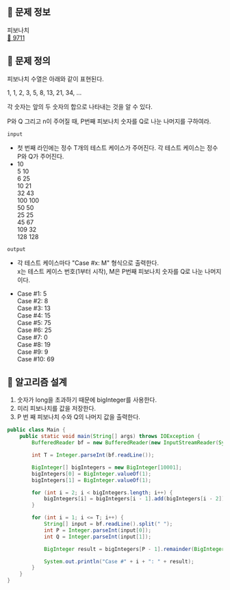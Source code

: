 ## 🌵 문제 정보
피보나치 <br>
[🚗 9711](https://www.acmicpc.net/problem/9711)

## 🌵 문제 정의

피보나치 수열은 아래와 같이 표현된다.

1, 1, 2, 3, 5, 8, 13, 21, 34, ...

각 숫자는 앞의 두 숫자의 합으로 나타내는 것을 알 수 있다.

P와 Q 그리고 n이 주어질 때, P번째 피보나치 숫자를 Q로 나눈 나머지를 구하여라.


`input` <br>

* 첫 번째 라인에는 정수 T개의 테스트 케이스가 주어진다. 각 테스트 케이스는 정수 P와 Q가 주어진다.
* 10 <br>
  5 10 <br>
  6 25 <br>
  10 21 <br>
  32 43 <br>
  100 100 <br>
  50 50 <br>
  25 25 <br>
  45 67 <br>
  109 32 <br>
  128 128 <br>



`output` <br>

* 각 테스트 케이스마다 "Case #x: M" 형식으로 출력한다. <br>
x는 테스트 케이스 번호(1부터 시작), M은 P번째 피보나치 숫자를 Q로 나눈 나머지이다.

* Case #1: 5 <br>
  Case #2: 8 <br>
  Case #3: 13 <br>
  Case #4: 15 <br>
  Case #5: 75 <br>
  Case #6: 25 <br>
  Case #7: 0 <br>
  Case #8: 19 <br>
  Case #9: 9 <br>
  Case #10: 69

## 🌵 알고리즘 설계

1. 숫자가 long을 초과하기 때문에 bigInteger를 사용한다.
2. 미리 피보나치를 값을 저장한다.
3. P 번 째 피보나치 수와 Q의 나머지 값을 출력한다.

```java
public class Main {
    public static void main(String[] args) throws IOException {
        BufferedReader bf = new BufferedReader(new InputStreamReader(System.in));

        int T = Integer.parseInt(bf.readLine());

        BigInteger[] bigIntegers = new BigInteger[10001];
        bigIntegers[0] = BigInteger.valueOf(1);
        bigIntegers[1] = BigInteger.valueOf(1);

        for (int i = 2; i < bigIntegers.length; i++) {
            bigIntegers[i] = bigIntegers[i - 1].add(bigIntegers[i - 2]);
        }

        for (int i = 1; i <= T; i++) {
            String[] input = bf.readLine().split(" ");
            int P = Integer.parseInt(input[0]);
            int Q = Integer.parseInt(input[1]);

            BigInteger result = bigIntegers[P - 1].remainder(BigInteger.valueOf(Q));

            System.out.println("Case #" + i + ": " + result);
        }
    }
}
```